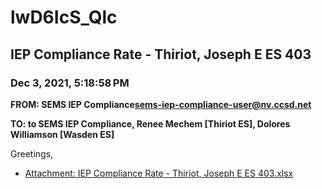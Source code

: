 # lwD6IcS_Qlc
## IEP Compliance Rate - Thiriot, Joseph E ES 403
### Dec 3, 2021, 5:18:58 PM
**FROM: SEMS IEP Compliance<sems-iep-compliance-user@nv.ccsd.net>**

**TO: to SEMS IEP Compliance, Renee Mechem [Thiriot ES], Dolores Williamson [Wasden ES]**


Greetings,  





* [Attachment: IEP Compliance Rate - Thiriot, Joseph E ES 403.xlsx](lwD6IcS_Qlc-attachment-1.xlsx)
